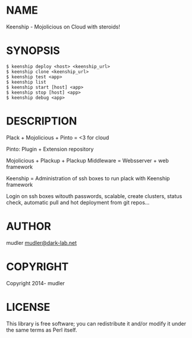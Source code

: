# NAME

Keenship - Mojolicious on Cloud with steroids!

# SYNOPSIS

    $ keenship deploy <host> <keenship_url>
    $ keenship clone <keenship_url>
    $ keenship test <app>
    $ keenship list
    $ keenship start [host] <app>
    $ keenship stop [host] <app>
    $ keenship debug <app>

# DESCRIPTION

Plack + Mojolicious + Pinto = <3 for cloud

Pinto: Plugin + Extension repository

Mojolicious + Plackup + Plackup Middleware = Websserver + web framework

Keenship = Administration of ssh boxes to run plack with Keenship framework

Login on ssh boxes witouth passwords, scalable, create clusters, status check, automatic pull and hot deployment from git repos...

# AUTHOR

mudler <mudler@dark-lab.net>

# COPYRIGHT

Copyright 2014- mudler

# LICENSE

This library is free software; you can redistribute it and/or modify
it under the same terms as Perl itself.
